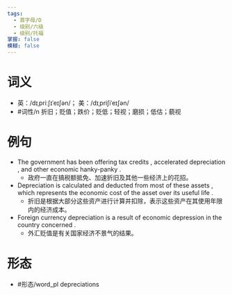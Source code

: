 ```yaml
---
tags:
  - 首字母/D
  - 级别/六级
  - 级别/托福
掌握: false
模糊: false
---
```

# 词义
- 英：/dɪˌpriːʃɪˈeɪʃən/； 美：/dɪˌpriʃiˈeɪʃən/
- #词性/n  折旧；贬值；跌价；贬低；轻视；磨损；低估；藐视
# 例句
- The government has been offering tax credits , accelerated depreciation , and other economic hanky-panky .
	- 政府一直在搞税额抵免、加速折旧及其他一些经济上的花招。
- Depreciation is calculated and deducted from most of these assets , which represents the economic cost of the asset over its useful life .
	- 折旧是根据大部分这些资产进行计算并扣除，表示这些资产在其使用年限内的经济成本。
- Foreign currency depreciation is a result of economic depression in the country concerned .
	- 外汇贬值是有关国家经济不景气的结果。
# 形态
- #形态/word_pl depreciations
